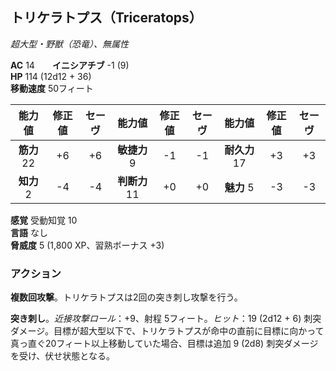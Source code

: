 ## トリケラトプス（Triceratops）
*超大型・野獣（恐竜）、無属性*

**AC** 14　　**イニシアチブ** -1 (9)  
**HP** 114 (12d12 + 36)  
**移動速度** 50フィート

| 能力値 | 修正値 | セーヴ | 能力値 | 修正値 | セーヴ | 能力値 | 修正値 | セーヴ |
|:---:|:---:|:---:|:---:|:---:|:---:|:---:|:---:|:---:|
| **筋力** 22 | +6 | +6 | **敏捷力** 9 | -1 | -1 | **耐久力** 17 | +3 | +3 |
| **知力** 2 | -4 | -4 | **判断力** 11 | +0 | +0 | **魅力** 5 | -3 | -3 |

**感覚** 受動知覚 10  
**言語** なし  
**脅威度** 5 (1,800 XP、習熟ボーナス +3)

### アクション
**複数回攻撃**。トリケラトプスは2回の突き刺し攻撃を行う。

**突き刺し**。*近接攻撃ロール*：+9、射程 5フィート。*ヒット*：19 (2d12 + 6) 刺突ダメージ。目標が超大型以下で、トリケラトプスが命中の直前に目標に向かって真っ直ぐ20フィート以上移動していた場合、目標は追加 9 (2d8) 刺突ダメージを受け、伏せ状態となる。